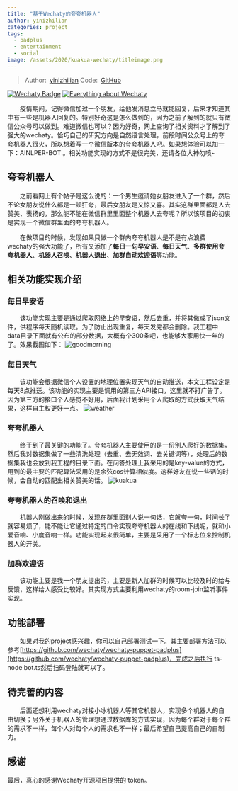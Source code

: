 ```yaml
---
title: "基于Wechaty的夸夸机器人"
author: yinizhilian
categories: project
tags:
  - padplus
  - entertainment
  - social
image: /assets/2020/kuakua-wechaty/titleimage.png
---
```


> Author:&ensp;[yinizhilian](https://github.com/yinizhilian/kuakua_wechaty)
> Code:&ensp;[GitHub](https://github.com/yinizhilian/kuakua_wechaty)

[![Wechaty Badge](https://img.shields.io/badge/Powered%20By-Wechaty-green.svg#align=left&display=inline&height=20&margin=%5Bobject%20Object%5D&originHeight=20&originWidth=132&status=done&style=none&width=132)](https://github.com/wechaty/wechaty)
[![Everything about Wechaty](https://img.shields.io/badge/Wechaty-%E5%BC%80%E6%BA%90%E6%BF%80%E5%8A%B1%E8%AE%A1%E5%88%92-green.svg#align=left&display=inline&height=20&margin=%5Bobject%20Object%5D&originHeight=20&originWidth=134&status=done&style=none&width=134)](https://github.com/juzibot/Welcome/wiki/Everything-about-Wechaty)

<!--more-->
&ensp;&ensp;&ensp;&ensp;疫情期间，记得微信加过一个朋友，给他发消息立马就能回复，后来才知道其中有一些是机器人回复的。特别好奇这是怎么做到的，因为之前了解到的就只有微信公众号可以做到。难道微信也可以？因为好奇，网上查询了相关资料才了解到了强大的wechaty。恰巧自己的研究方向是自然语言处理，前段时间公众号上的夸夸机器人很火，所以想着写一个微信版本的夸夸机器人吧。如果想体验可以加一下：AINLPER-BOT 。相关功能实现的方式不是很完美，还请各位大神勿喷~

## 夸夸机器人

&ensp;&ensp;&ensp;&ensp;之前看网上有个帖子是这么说的：一个男生邀请她女朋友进入了一个群，然后不论女朋友说什么都是一顿狂夸，最后女朋友是又惊又喜。其实这群里面都是人去赞美、表扬的，那么能不能在微信群里里面整个机器人去夸呢？所以该项目的初衷是实现一个微信群里面的夸夸机器人。

&ensp;&ensp;&ensp;&ensp;在做项目的时候，发现如果只做一个群内夸夸机器人是不是有点浪费wechaty的强大功能了，所有又添加了**每日一句早安语**、**每日天气**、**多群使用夸夸机器人**、**机器人召唤**、**机器人退出**、**加群自动欢迎语**等功能。

## 相关功能实现介绍

### 每日早安语

&ensp;&ensp;&ensp;&ensp;该功能实现主要是通过爬取网络上的早安语，然后去重，并将其做成了json文件，供程序每天随机读取。为了防止出现重复，每天发完都会删除。我工程中data目录下面就有公布的部分数据，大概有个300条吧，也能够大家用快一年的了。效果截图如下：
![goodmorning](/assets/2020/kuakua-wechaty/goodmorning.png)

### 每日天气

&ensp;&ensp;&ensp;&ensp;该功能会根据微信个人设置的地理位置实现天气的自动推送，本文工程设定是每天8点推送。该功能的实现主要是调用的第三方API接口，这里就不打广告了。因为第三方的接口个人感觉不好用，后面我计划采用个人爬取的方式获取天气结果，这样自主权更好一点。
![weather](/assets/2020/kuakua-wechaty/weather.png)

### 夸夸机器人

&ensp;&ensp;&ensp;&ensp;终于到了最关键的功能了。夸夸机器人主要使用的是一份别人爬好的数据集，然后我对数据集做了一些清洗处理（去重、去无效词、去关键词等），处理后的数据集我也会放到我工程的目录下面。在问答处理上我采用的是key-value的方式，用到的最主要的匹配算法采用的是余弦cos计算相似度。这样好友在说一些话的时候，会自动的匹配出相关赞美的话。
![kuakua](/assets/2020/kuakua-wechaty/kuakua.jpg)

### 夸夸机器人的召唤和退出

&ensp;&ensp;&ensp;&ensp;机器人刚做出来的时候，发现在群里面别人说一句话，它就夸一句，时间长了就容易烦了，能不能让它通过特定的口令实现夸夸机器人的在线和下线呢，就和小爱音响、小度音响一样。功能实现起来很简单，主要是采用了一个标志位来控制机器人的开关。

### 加群欢迎语

&ensp;&ensp;&ensp;&ensp;该功能主要是我一个朋友提出的，主要是新人加群的时候可以比较及时的给与反馈，这样给人感受比较好。其实现方式主要利用wechaty的room-join监听事件实现。

## 功能部署

&ensp;&ensp;&ensp;&ensp;如果对我的project感兴趣，你可以自己部署测试一下。其主要部署方法可以参考[https://github.com/wechaty/wechaty-puppet-padplus](https://github.com/wechaty/wechaty-puppet-padplus)，完成之后执行 ts-node bot.ts然后扫码登陆就可以了。

## 待完善的内容

&ensp;&ensp;&ensp;&ensp;后面还想利用wechaty对接小冰机器人等其它机器人，实现多个机器人的自由切换；另外关于机器人的管理想通过数据库的方式实现，因为每个群对于每个群的需求不一样，每个人对每个人的需求也不一样；最后希望自己提高自己的自制力。

## 感谢

最后，真心的感谢Wechaty开源项目提供的 token。
